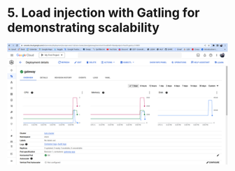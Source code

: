 # 5. Load injection with Gatling for demonstrating scalability
![gatling](./imgs/7.scalability.png)
